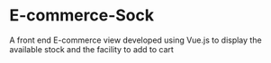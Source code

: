 # E-commerce-Sock
A front end E-commerce view developed using Vue.js to display the available stock and the facility to add to cart
